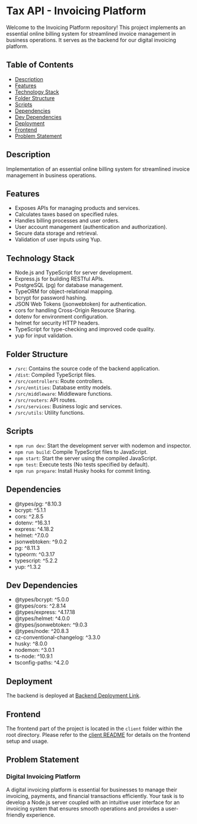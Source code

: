 # Tax API - Invoicing Platform

Welcome to the Invoicing Platform repository! This project implements an essential online billing system for streamlined invoice management in business operations. It serves as the backend for our digital invoicing platform.

## Table of Contents

- [Description](#description)
- [Features](#features)
- [Technology Stack](#technology-stack)
- [Folder Structure](#folder-structure)
- [Scripts](#scripts)
- [Dependencies](#dependencies)
- [Dev Dependencies](#dev-dependencies)
- [Deployment](#deployment)
- [Frontend](#frontend)
- [Problem Statement](#problem-statement)

## Description

Implementation of an essential online billing system for streamlined invoice management in business operations.

## Features

- Exposes APIs for managing products and services.
- Calculates taxes based on specified rules.
- Handles billing processes and user orders.
- User account management (authentication and authorization).
- Secure data storage and retrieval.
- Validation of user inputs using Yup.

## Technology Stack

- Node.js and TypeScript for server development.
- Express.js for building RESTful APIs.
- PostgreSQL (pg) for database management.
- TypeORM for object-relational mapping.
- bcrypt for password hashing.
- JSON Web Tokens (jsonwebtoken) for authentication.
- cors for handling Cross-Origin Resource Sharing.
- dotenv for environment configuration.
- helmet for security HTTP headers.
- TypeScript for type-checking and improved code quality.
- yup for input validation.

## Folder Structure

- `/src`: Contains the source code of the backend application.
- `/dist`: Compiled TypeScript files.
- `/src/controllers`: Route controllers.
- `/src/entities`: Database entity models.
- `/src/middleware`: Middleware functions.
- `/src/routers`: API routes.
- `/src/services`: Business logic and services.
- `/src/utils`: Utility functions.

## Scripts

- `npm run dev`: Start the development server with nodemon and inspector.
- `npm run build`: Compile TypeScript files to JavaScript.
- `npm start`: Start the server using the compiled JavaScript.
- `npm test`: Execute tests (No tests specified by default).
- `npm run prepare`: Install Husky hooks for commit linting.

## Dependencies

- @types/pg: ^8.10.3
- bcrypt: ^5.1.1
- cors: ^2.8.5
- dotenv: ^16.3.1
- express: ^4.18.2
- helmet: ^7.0.0
- jsonwebtoken: ^9.0.2
- pg: ^8.11.3
- typeorm: ^0.3.17
- typescript: ^5.2.2
- yup: ^1.3.2

## Dev Dependencies

- @types/bcrypt: ^5.0.0
- @types/cors: ^2.8.14
- @types/express: ^4.17.18
- @types/helmet: ^4.0.0
- @types/jsonwebtoken: ^9.0.3
- @types/node: ^20.8.3
- cz-conventional-changelog: ^3.3.0
- husky: ^8.0.0
- nodemon: ^3.0.1
- ts-node: ^10.9.1
- tsconfig-paths: ^4.2.0


## Deployment

The backend is deployed at [Backend Deployment Link](https://tax-api-testing.onrender.com/api/v1).

## Frontend

The frontend part of the project is located in the `client` folder within the root directory. Please refer to the [client README](./client/README.md) for details on the frontend setup and usage.

## Problem Statement

### Digital Invoicing Platform

A digital invoicing platform is essential for businesses to manage their invoicing, payments, and financial transactions efficiently. Your task is to develop a Node.js server coupled with an intuitive user interface for an invoicing system that ensures smooth operations and provides a user-friendly experience.
